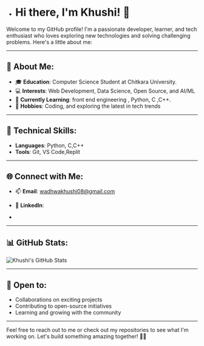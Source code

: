 - # Hi there, I'm Khushi! 👋

Welcome to my GitHub profile! I'm a passionate developer, learner, and tech enthusiast who loves exploring new technologies and solving challenging problems. Here's a little about me:

---

## 🌟 About Me:
- 🎓 **Education**: Computer Science Student at Chitkara University.
- 💻 **Interests**: Web Development, Data Science, Open Source, and AI/ML
- 🌱 **Currently Learning**: front end engineering , Python, C ,C++.
- 🚀 **Hobbies**: Coding, and exploring the latest in tech trends

---

## 💼 Technical Skills:
- **Languages**: Python, C,C++
- **Tools**:  Git, VS Code,Replit


---

## 🌐 Connect with Me:
- 📫 **Email**: wadhwakhushi08@gmail.com
- 💼 **LinkedIn**: 

- 

---

## 📊 GitHub Stats:
![Khushi's GitHub Stats](https://github-readme-stats.vercel.app/api?username=Khushi-080&show_icons=true&theme=radical)

---

## 🤝 Open to:
- Collaborations on exciting projects
- Contributing to open-source initiatives
- Learning and growing with the community

---

Feel free to reach out to me or check out my repositories to see what I'm working on. Let's build something amazing together! 🚀✨
